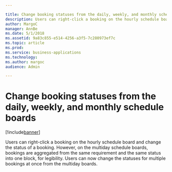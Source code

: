 ```yaml
---

title: Change booking statuses from the daily, weekly, and monthly schedule boards
description: Users can right-click a booking on the hourly schedule board and change the status of a booking.
author: MargoC
manager: AnnBe
ms.date: 5/1/2018
ms.assetid: 9a83c855-e514-4256-a3f5-7c280973ef7c
ms.topic: article
ms.prod: 
ms.service: business-applications
ms.technology: 
ms.author: margoc
audience: Admin

---
```

#  Change booking statuses from the daily, weekly, and monthly schedule boards




[!include[banner](../../../../includes/banner.md)]

Users can right-click a booking on the hourly schedule board and change the
status of a booking. However, on the multiday schedule boards, bookings are
aggregated from the same requirement and the same status into one block, for
legibility. Users can now change the statuses for multiple bookings at once from
the multiday boards.
